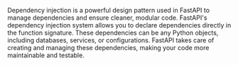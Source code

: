 Dependency injection is a powerful design pattern used in FastAPI to manage dependencies and ensure cleaner, modular code. FastAPI's dependency injection system allows you to declare dependencies directly in the function signature. These dependencies can be any Python objects, including databases, services, or configurations. FastAPI takes care of creating and managing these dependencies, making your code more maintainable and testable.
